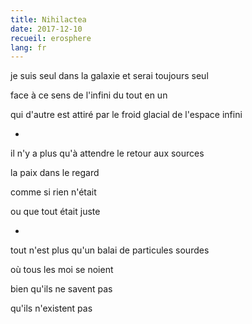 ```yaml
---
title: Nihilactea
date: 2017-12-10
recueil: erosphere
lang: fr
---
```


je suis seul dans la galaxie
et serai toujours seul

face à ce sens de l'infini
du tout en un

qui d'autre est attiré
par le froid glacial de l'espace infini

*

il n'y a plus qu'à attendre le retour aux sources

la paix dans le regard

comme si rien n'était

ou que tout était juste

*

tout n'est plus qu'un balai
de particules sourdes

où tous les moi se noient

bien qu'ils ne savent pas

qu'ils n'existent pas
